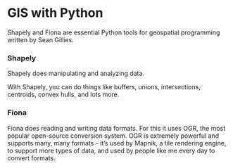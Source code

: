 GIS with Python
===================
Shapely and Fiona are essential Python tools for geospatial programming written by Sean Gillies. 

### Shapely

Shapely does manipulating and analyzing data.

With Shapely, you can do things like buffers, unions, intersections, centroids, convex hulls, and lots more.

### Fiona

Fiona does reading and writing data formats. For this it uses OGR, the most popular open-source conversion system. OGR is extremely powerful and supports many, many formats - it’s used by Mapnik, a tile rendering engine, to support more types of data, 
and used by people like me every day to convert formats.
